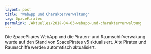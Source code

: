 ```yaml
---
layout: post
title: "WebApp und Charakterverwaltung"
tag: SpacePirates
permalink: /Aktuelles/2016-04-03-webapp-und-charakterverwaltung
---
```


Die SpacePirates WebApp und die Piraten- und Raumschiffverwaltung wurde auf den Stand von SpacePirates v5 aktualisiert. Alte Piraten und Raumschiffe werden automatisch aktualisiert.
